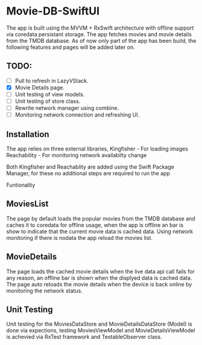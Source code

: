 # Movie-DB-SwiftUI
The app is built using the MVVM + RxSwift architecture with offline support via coredata persistant storage. The app fetches movies and movie details from the TMDB database. As of now only part of the app has been build, the following features and pages will be added later on.

## TODO:

- [ ] Pull to refresh in LazyVStack.
- [x] Movie Details page.
- [ ] Unit testing of view models.
- [ ] Unit testing of store class.
- [ ] Rewrite network manager using combine.
- [ ] Monitoring network connection and refreshing UI.

## Installation

The app relies on three external libraries,
Kingfisher - For loading images
Reachability - For monitoring network availabilty change

Both Kingfisher and Reachablity are added using the Swift Package Manager, for these no additional steps are required to run the app

Funtionality
## MoviesList

The page by default loads the popular movies from the TMDB database and caches it to coredata for offline usage, when the app is offline an bar is show to indicate that the current movie data is cached data. Using network monitoring if there is nodata the app reload the movies list.

## MovieDetails 
The page loads the cached movie details when the live data api call fails for any reason, an offline bar is shown when the displyed data is cached data. The page auto reloads the movie details when the device is back online by monitoring the network status.


## Unit Testing
Unit testing for the MoviesDataStore and MovieDetailsDataStore (Model) is done via expections, testing MoviesViewModel and MovieDetailsViewModel is achevied via RxTest framework and TestableObserver class. 
